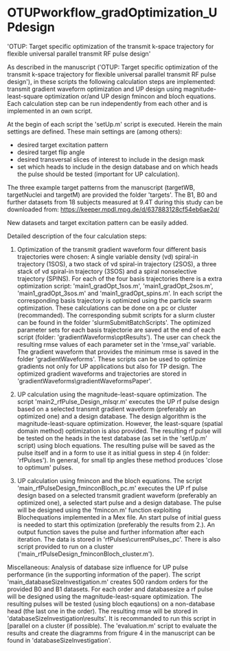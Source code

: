 # OTUPworkflow_gradOptimization_UPdesign

'OTUP: Target specific optimization of the transmit k-space trajectory for flexible universal parallel transmit RF pulse design'

As described in the manuscript ('OTUP: Target specific optimization of the transmit k-space trajectory for flexible universal parallel transmit RF pulse design'), in these scripts the following calculation steps are implemented: transmit gradient waveform optimization and
UP design using magnitude-least-square optimization or/and UP design fmincon and bloch equations. Each calculation step can be run independently from each other and
is implemented in an own script.

At the begin of each script the 'setUp.m' script is executed. Herein the main settings are defined. These main settings are (among others):
- desired target excitation pattern
- desired target flip angle
- desired transversal slices of interest to include in the design mask
- set which heads to include in the design database and on which heads the pulse should be tested (important for UP calculation).

The three example target patterns from the manuscript (targetWB, targetNuclei and targetM) are provided the folder 'targets'.
The B1, B0 and further datasets from 18 subjects measured at 9.4T during this study can be downloaded from: https://keeper.mpdl.mpg.de/d/637883128cf54eb6ae2d/

New datasets and target excitation pattern can be easily added.

Detailed description of the four calculation steps:

1. 	Optimization of the transmit gradient waveform
    four different basis trajectories were chosen:
	A single variable density (vd) spiral-in trajectory (1SOS), a two stack of vd spiral-in trajectory (2SOS),
	a three stack of vd spiral-in trajectory (3SOS) and a spiral nonselective trajectory (SPINS).
	For each of the four basis trajectories there is a extra optimization script: 'main1_gradOpt_1sos.m', 'main1_gradOpt_2sos.m', 'main1_gradOpt_3sos.m' and 'main1_gradOpt_spins.m'.
	In each script the corresponding basis trajectory is optimized using the particle swarm optimization.
    These calculations can be done on a pc or cluster (recommanded).
	The corresponding submit scripts for a slurm cluster can be found in the folder 'slurmSubmitBatchScripts'.
	The optimized parameter sets for each basis trajectorie are saved at the end of each script (folder: 'gradientWaveforms\optResults').
	The user can check the resulting rmse values of each parameter set in the 'rmse_val' variable. 
	The gradient waveform that provides the minimum rmse is saved in the folder 'gradientWaveforms'.
	These scripts can be used to optimize gradients not only for UP applications but also for TP design. 
    The optimized gradient waveforms and trajectories are stored in 'gradientWaveforms\gradientWaveformsPaper'.
    
	
2.	UP calculation using the magnitude-least-square optimization.
	The script 'main2_rfPulse_Design_mlsqr.m' executes the UP rf pulse design based on a selected transmit gradient waveform (preferably an optimized one) and a design database.
	The design algorithm is the magnitude-least-square optimization. However, the least-square (spatial domain method) optimization is also provided.
	The resulting rf pulse will be tested on the heads in the test database (as set in the 'setUp.m' script) using bloch equations.
	The resulting pulse will be saved as the pulse itself and in a form to use it as initial guess in step 4 (in folder: 'rfPulses').
	In general, for small tip angles these method produces 'close to optimum' pulses. 
	
3. 	UP calculation using fmincon and the bloch equations.
	The script 'main_rfPulseDesign_fminconBloch_pc.m' executes the UP rf pulse design based on a selected transmit gradient waveform (preferably an optimized one),
    a selected start pulse and a design database. The pulse will be designed using the 'fmincon.m' function exploiting Blochequations implemented in a Mex file.
    An start pulse of initial guess is needed to start this optimization (preferably the results from 2.). 
	An output function saves the pulse and further information after each iteration. The data is stored in 'rfPulses\currentPulses_pc'.
    There is also script provided to run on a cluster ('main_rfPulseDesign_fminconBloch_cluster.m').



Miscellaneous:
	Analysis of database size influence for UP pulse performance (in the supporting information of the paper).
	The script 'main_databaseSizeInvestigation.m' creates 500 random orders for the provided B0 and B1 datasets. For each order and databasesize a rf pulse will be 
	designed using the magnitude-least-square optimization. The resulting pulses will be tested (using bloch eqautions) on a non-database head (the last one in the order).
	The resulting rmse will be stored in 'databaseSizeInvestigation\results'.
	It is recommanded to run this script in [parallel on a cluster (if possible).
	The 'evaluation.m' script to evaluate the results and create the diagramms from frigure 4 in the manuscript can be found in 'databaseSizeInvestigation'. 

